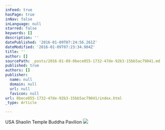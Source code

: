 ```yaml
---
inFeed: true
hasPage: true
inNav: false
inLanguage: null
starred: false
keywords: []
description: ''
datePublished: '2016-01-09T07:24:56.261Z'
dateModified: '2016-01-09T07:23:34.904Z'
title: ''
author: []
sourcePath: _posts/2016-01-09-0bece055-1732-47de-92b3-15bb5ac79041.md
published: true
authors: []
publisher:
  name: null
  domain: null
  url: null
  favicon: null
url: 0bece055-1732-47de-92b3-15bb5ac79041/index.html
_type: Article

---
```

USA Shaolin Temple Buddha Pavilion
![](https://the-grid-user-content.s3-us-west-2.amazonaws.com/053865a4-f35f-4369-a418-3c681664b00e.jpg)